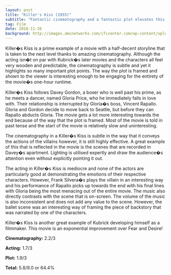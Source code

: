 ```yaml
---
layout: post
title: "Killer's Kiss (1955)"
subtitle: "Fantastic cinematography and a fantastic plot elevates this movie"
tag: Film
date: 2018-11-26
background: http://images.amcnetworks.com/ifccenter.com/wp-content/uploads/2017/01/killers-kiss_1280x720.jpg
---
```

Killer�s Kiss is a prime example of a movie with a half-decent storyline that is taken to the next level thanks to amazing cinematography. Although the acting isn�t on par with Kubrick�s later movies and the characters all feel very wooden and predictable, the cinematography is subtle and yet it highlights so many important plot points. The way the plot is framed and shown to the viewer is interesting enough to be engaging for the entirety of the movie�s one-hour runtime.

Killer�s Kiss follows Davey Gordon,  a boxer who is well past his prime, as he meets a dancer, named Gloria Price, who he immediately falls in love with. Their relationship is interrupted by Gloria�s boss, Vincent Rapallo. Gloria and Gordon decide to move back to Seattle, but before they can Rapallo abducts Gloria. The movie gets a lot more interesting towards the end because of the way that the plot is framed. Most of the movie is told in past tense and the start of the movie is relatively slow and uninteresting.

The cinematography in a Killer�s Kiss is subtle in the way that it conveys the actions of the villains however, it is still highly effective. A great example of this that is reflected in the movie is the scenes that are recorded in Davey�s apartment. Lighting is utilised expertly and draw the audience�s attention even without explicitly pointing it out.

The acting in Killer�s Kiss is mediocre and none of the actors are particularly good at demonstrating the emotions of their respective characters. However, Frank Silvera�s plays the villain in an interesting way and his performance of Rapallo picks up towards the end with his final lines with Gloria being the most menacing out of the entire movie. The music also directly contrasts with the scene that is on-screen. The volume of the music is also inconsistent and does not add any value to the scene. However, the ballet scene was an interesting way of framing the piece of backstory that was narrated by one of the characters.

Killer�s Kiss is another great example of Kubrick developing himself as a filmmaker. This movie is an exponential improvement over Fear and Desire!

**Cinematography:** 2.2/3

**Acting:** 1.7/3

**Plot:** 1.9/3

**Total:** 5.8/9.0 or 64.4%